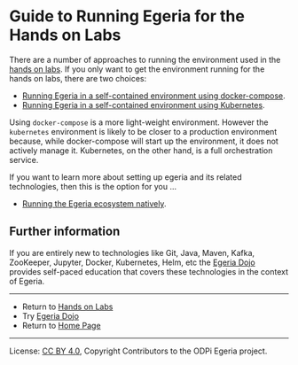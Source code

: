 <!-- SPDX-License-Identifier: CC-BY-4.0 -->
<!-- Copyright Contributors to the ODPi Egeria project. -->

# Guide to Running Egeria for the Hands on Labs

There are a number of approaches to running the environment used in
the [hands on labs](../../open-metadata-labs).
If you only want to get the environment running for the hands on labs, there are two choices:

* [Running Egeria in a self-contained environment using docker-compose](running-docker-compose.md).
* [Running Egeria in a self-contained environment using Kubernetes](running-kubernetes.md).

Using `docker-compose` is a more light-weight environment.  However the `kubernetes` environment
is likely to be closer to a production environment because, while docker-compose will start up
the environment, it does not actively manage it.  Kubernetes, on the other hand, is a full
orchestration service.

If you want to learn more about setting up egeria and its related technologies,
then this is the option for you ...

* [Running the Egeria ecosystem natively](running-natively.md).

## Further information

If you are entirely new to technologies like Git, Java, Maven, Kafka, ZooKeeper, Jupyter, Docker, Kubernetes, Helm, etc
the [Egeria Dojo](../egeria-dojo) provides self-paced education that covers these technologies
in the context of Egeria.


----
* Return to [Hands on Labs](../../open-metadata-labs)
* Try [Egeria Dojo](../egeria-dojo)
* Return to [Home Page](../../../index.md)

----
License: [CC BY 4.0](https://creativecommons.org/licenses/by/4.0/),
Copyright Contributors to the ODPi Egeria project.

